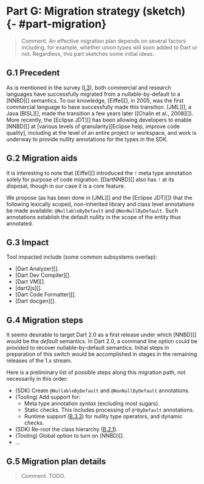 # Part G: Migration strategy (sketch) {- #part-migration}

> Comment. An effective migration plan depends on several factors including, for example, whether union types will soon added to Dart or not. Regardless, this part sketches some initial ideas.

## G.1 Precedent

As is mentioned in the survey ([I.3](#retrofit)), both commercial and research languages have successfully migrated from a nullable-by-default to a [NNBD][] semantics. To our knowledge, [Eiffel][], in 2005, was the first commercial language to have successfully made this transition. [JML][], a Java [BISL][], made the transition a few years later ([Chalin et al., 2008][]). More recently, the [Eclipse JDT][] has been allowing developers to enable [NNBD][] at [various levels of granularity][Eclipse help, improve code quality], including at the level of an entire project or workspace, and work is underway to provide nullity annotations for the types in the SDK.

## G.2 Migration aids

It is interesting to note that [Eiffel][] introduced the `!` meta type annotation solely for purpose of code migration. [DartNNBD][] also has `!` at its disposal, though in our case it is a core feature.

We propose (as has been done in [JML][] and the [Eclipse JDT][]) that the following lexically scoped, non-inherited library and class level annotations be made available: `@NullableByDefault` and `@NonNullByDefault`. Such annotations establish the default nullity in the scope of the entity thus annotated.

## G.3 Impact

Tool impacted include (some common subsystems overlap):

- [Dart Analyzer][].
- [Dart Dev Compiler][].
- [Dart VM][].
- [dart2js][].
- [Dart Code Formatter][].
- [Dart docgen][].

## G.4 Migration steps

It seems desirable to target Dart 2.0 as a first release under which [NNBD][] would be the _default_ semantics. In Dart 2.0, a command line option could be provided to recover nullable-by-default semantics. Initial steps in preparation of this switch would be accomplished in stages in the remaining releases of the 1.x stream.

Here is a preliminary list of possible steps along this migration path, not necessarily in this order:

- (SDK) Create `@NullableByDefault` and `@NonNullByDefault` annotations.
- (Tooling) Add support for:
    - Meta type annotation _syntax_ (excluding most sugars).
    - Static checks. This includes processing of `@*ByDefault` annotations.
    - Runtime support ([B.3.3](#shared-type-op-semantics)) for nullity type operators, and dynamic checks.
- (SDK) Re-root the class hierarchy ([B.2.1](#new-root)).
- (Tooling) Global option to turn on [NNBD][].
- ...

## G.5 Migration plan details

> Comment. TODO.
